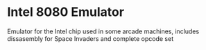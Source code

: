 # Intel 8080 Emulator
Emulator for the Intel chip used in some arcade machines, includes dissasembly for Space Invaders and complete opcode set

